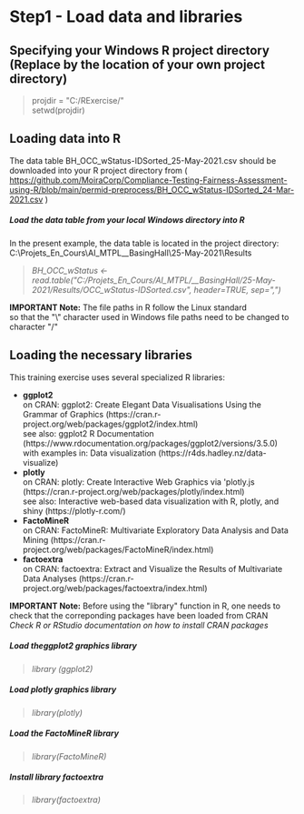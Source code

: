 # Step1 - Load data and libraries

## Specifying your Windows R project directory (Replace by the location of your own project directory)
> projdir = "C:/RExercise/"<br>
> setwd(projdir)

## Loading data into R

The data table BH_OCC_wStatus-IDSorted_25-May-2021.csv should be downloaded into your R project directory from ( https://github.com/MoiraCorp/Compliance-Testing-Fairness-Assessment-using-R/blob/main/permid-preprocess/BH_OCC_wStatus-IDSorted_24-Mar-2021.csv )<br>

##### Load the data table from your local Windows directory into R
In the present example, the data table is located in the project directory: C:\Projets_En_Cours\AI_MTPL\__BasingHall\25-May-2021\Results
> <em>BH_OCC_wStatus <- read.table("C:/Projets_En_Cours/AI_MTPL/__BasingHall/25-May-2021/Results/OCC_wStatus-IDSorted.csv", header=TRUE, sep=",")</em><br>

<strong>IMPORTANT Note:</strong> The file paths in R follow the Linux standard<br> so that the "\\" character used in Windows file paths
need to be changed to character "/"

## Loading the necessary libraries

This training exercise uses several specialized R libraries: 
<ul>
<li><strong>ggplot2</strong><br>
on CRAN: ggplot2: Create Elegant Data Visualisations Using the Grammar of Graphics (https://cran.r-project.org/web/packages/ggplot2/index.html)<br>
see also: ggplot2 R Documentation (https://www.rdocumentation.org/packages/ggplot2/versions/3.5.0)<br>
with examples in: Data visualization (https://r4ds.hadley.nz/data-visualize) 
</li>
  <li><strong>plotly</strong><br>
on CRAN: plotly: Create Interactive Web Graphics via 'plotly.js (https://cran.r-project.org/web/packages/plotly/index.html)<br>
see also: Interactive web-based data visualization with R, plotly, and shiny (https://plotly-r.com/)<br>
</li>
<li><strong>FactoMineR</strong><br>
on CRAN: FactoMineR: Multivariate Exploratory Data Analysis and Data Mining (https://cran.r-project.org/web/packages/FactoMineR/index.html)<br>
</li>
<li><strong>factoextra</strong><br>
on CRAN: factoextra: Extract and Visualize the Results of Multivariate Data Analyses (https://cran.r-project.org/web/packages/factoextra/index.html)<br>
</li>
</ul>
<strong>IMPORTANT Note:</strong> Before using the "library" function in R, one needs to check that the correponding packages have been loaded from CRAN<br>
<em>Check R or RStudio documentation on how to install CRAN packages</em> 

##### Load theggplot2 graphics library
> <em>library (ggplot2)</em>
##### Load plotly graphics library
> <em>library(plotly)</em>
##### Load the FactoMineR library
> <em>library(FactoMineR)</em>
##### Install library factoextra 
> <em>library(factoextra)</em>
